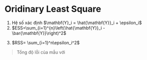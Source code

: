 <script type="text/javascript"  src="http://cdn.mathjax.org/mathjax/latest/MathJax.js?config=TeX-AMS-MML_HTMLorMML">  
</script>

# Oridinary Least Square
1. Hệ số xác định $\mathbf{Y}_i = \hat{\mathbf{Y}}_i + \epsilon_i$
2. $ESS=\sum_{i=1}^{n}\left(\hat{\mathbf{Y}}_i - \bar{\mathbf{Y}}\right)^2$
> 
3. $RSS= \sum_{i=1}^n\epsilon_i^2$
> Tổng độ lỗi của mẫu với 
<!--stackedit_data:
eyJoaXN0b3J5IjpbLTU5NDgzNDY4MF19
-->